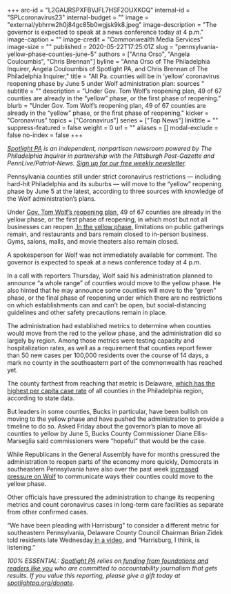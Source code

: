 +++
arc-id = "L2GAURSPXFBVJFL7HSF2OUXKGQ"
internal-id = "SPLcoronavirus23"
internal-budget = ""
image = "external/ybhrrw2h0j84gc85b0wgjsk9k8.jpeg"
image-description = "The governor is expected to speak at a news conference today at 4 p.m."
image-caption = ""
image-credit = "Commonwealth Media Services"
image-size = ""
published = 2020-05-22T17:25:01Z
slug = "pennsylvania-yellow-phase-counties-june-5"
authors = ["Anna Orso", "Angela Couloumbis", "Chris Brennan"]
byline = "Anna Orso of The Philadelphia Inquirer, Angela Couloumbis of Spotlight PA, and Chris Brennan of The Philadelphia Inquirer,"
title = "All Pa. counties will be in ‘yellow’ coronavirus reopening phase by June 5 under Wolf administration plan: sources  "
subtitle = ""
description = "Under Gov. Tom Wolf’s reopening plan, 49 of 67 counties are already in the “yellow” phase, or the first phase of reopening."
blurb = "Under Gov. Tom Wolf’s reopening plan, 49 of 67 counties are already in the “yellow” phase, or the first phase of reopening."
kicker = "Coronavirus"
topics = ["Coronavirus"]
series = ["Top News"]
linktitle = ""
suppress-featured = false
weight = 0
url = ""
aliases = []
modal-exclude = false
no-index = false
+++

<a href="https://www.spotlightpa.org/"><i>Spotlight PA</i></a><i> is an independent, nonpartisan newsroom powered by The Philadelphia Inquirer in partnership with the Pittsburgh Post-Gazette and PennLive/Patriot-News. </i><a href="https://www.spotlightpa.org/newsletters"><i>Sign up for our free weekly newsletter</i></a><i>.</i>

Pennsylvania counties still under strict coronavirus restrictions — including hard-hit Philadelphia and its suburbs — will move to the “yellow” reopening phase by June 5 at the latest, according to three sources with knowledge of the Wolf administration’s plans.

Under <a href="https://www.inquirer.com/health/coronavirus/yellow-phase-green-phase-pennsylvania-philadelphia-decide-wolf-coronavirus-covid19-20200511.html">Gov. Tom Wolf’s reopening plan,</a> 49 of 67 counties are already in the yellow phase, or the first phase of reopening, in which most but not all businesses can reopen.<a href="https://www.inquirer.com/health/coronavirus/inq/coronavirus-covid-19-what-is-open-pennsylvania-life-sustaining-business-20200403.html"> In the yellow phase,</a> limitations on public gatherings remain, and restaurants and bars remain closed to in-person business. Gyms, salons, malls, and movie theaters also remain closed.

A spokesperson for Wolf was not immediately available for comment. The governor is expected to speak at a news conference today at 4 p.m.

<script src="https://www.spotlightpa.org/embed.js" async></script><div data-spl-embed-version="1" data-spl-src="https://www.spotlightpa.org/embeds/donate/"></div>


In a call with reporters Thursday, Wolf said his administration planned to announce “a whole range” of counties would move to the yellow phase. He also hinted that he may announce some counties will move to the “green” phase, or the final phase of reopening under which there are no restrictions on which establishments can and can’t be open, but social-distancing guidelines and other safety precautions remain in place.

The administration had established metrics to determine when counties would move from the red to the yellow phase, and the administration did so largely by region. Among those metrics were testing capacity and hospitalization rates, as well as a requirement that counties report fewer than 50 new cases per 100,000 residents over the course of 14 days, a mark no county in the southeastern part of the commonwealth has reached yet.

The county farthest from reaching that metric is Delaware, <a href="https://www.inquirer.com/health/coronavirus/delaware-county-coronavirus-high-rate-reopen-20200519.html">which has the highest per capita case rate</a> of all counties in the Philadelphia region, according to state data.

But leaders in some counties, Bucks in particular, have been bullish on moving to the yellow phase and have pushed the administration to provide a timeline to do so. Asked Friday about the governor’s plan to move all counties to yellow by June 5, Bucks County Commissioner Diane Ellis-Marseglia said commissioners were “hopeful” that would be the case.

<script src="https://www.spotlightpa.org/embed.js" async></script><div data-spl-embed-version="1" data-spl-src="https://www.spotlightpa.org/embeds/newsletter/"></div>


While Republicans in the General Assembly have for months pressured the administration to reopen parts of the economy more quickly, Democrats in southeastern Pennsylvania have also over the past week <a href="https://www.inquirer.com/politics/pennsylvania/coronavirus-pa-tom-wolf-democrats-20200521.html" target=_blank>increased pressure on Wolf</a> to communicate ways their counties could move to the yellow phase.

Other officials have pressured the administration to change its reopening metrics and count coronavirus cases in long-term care facilities as separate from other confirmed cases.

“We have been pleading with Harrisburg" to consider a different metric for southeastern Pennsylvania, Delaware County Council Chairman Brian Zidek told residents late Wednesday<a href="https://www.delcopa.gov/publicrelations/releases/2020/covid_chairmanupdate0521.html"> in a video</a>, and “Harrisburg, I think, is listening.”

<i>100% ESSENTIAL: </i><a href="https://www.spotlightpa.org/"><i>Spotlight PA</i></a><i> relies on</i><a href="https://www.spotlightpa.org/support"><i> funding from foundations and readers like you</i></a><i> who are committed to accountability journalism that gets results. If you value this reporting, please give a gift today at </i><a href="https://www.spotlightpa.org/donate"><i>spotlightpa.org/donate</i></a><i>.</i>
